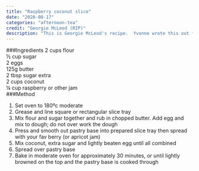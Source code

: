 ```yaml
---
title: "Raspberry coconut slice"
date: "2020-08-17"
categories: "afternoon-tea"
credit: "Georgie McLeod (RIP)"
description: "This is Georgie McLeod's recipe.  Yvonne wrote this out for me; I have never made it but she made it all the time. Another fav. I'm not sure if the cups are old school tea cups or actually metric baking measuring cups.  Good luck! At some point I'll give it a burl and update"
---
```

###Ingredients
2 cups flour  
½ cup sugar  
2 eggs  
125g butter  
2 tbsp sugar extra  
2 cups coconut  
¼ cup raspberry or other jam  
###Method
1. Set oven to 180ºc moderate
2. Grease and line square or rectangular slice tray
3. Mix flour and sugar together and rub in chopped butter. Add egg and mix to dough; do not over work the dough
4. Press and smooth out pastry base into prepared slice tray then spread with your fav berry (or apricot jam)
5. Mix coconut, extra sugar and lightly beaten egg until all combined
6. Spread over pastry base
7. Bake in moderate oven for approximately 30 minutes, or until lightly browned on the top and the pastry base is cooked through
